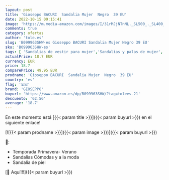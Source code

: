 ```yaml
---
layout: post
title: 'Gioseppo BACURI  Sandalia Mujer  Negro  39 EU'
date: 2022-10-15 09:15:41
image: 'https://m.media-amazon.com/images/I/31rMJjNTnNL._SL500_._SL400_.jpg'
comments: true
category: ofertas
author: 'tole.es'
slug: 'B099963SHW-es Gioseppo BACURI Sandalia Mujer Negro 39 EU'
sku: 'B099963SHW-es'
tags: [ 'Sandalias de vestir para mujer','Sandalias y palas de mujer','Zapatos','Zapatos para mujer','Zapatos y complementos','gioseppo','sandalia','🇪🇸', ]
actualPrice: 18.7 EUR
currency: EUR
price: 18.7
comparePrice: 49.95 EUR
prodname: 'Gioseppo BACURI  Sandalia Mujer  Negro  39 EU'
country: 'es'
flag: '🇪🇸'
brand: 'GIOSEPPO'
buyurl: 'https://www.amazon.es/dp/B099963SHW/?tag=tolees-21'
descuento: '62.56'
average: '18.7'
---
```


En este momento está [{{< param title >}}]({{< param buyurl >}}) en el siguiente enlace!

[![{{< param prodname >}}]({{< param image >}})]({{< param buyurl >}})

🔎:

- Temporada Primavera- Verano
- Sandalias Cómodas y a la moda
- Sandalia de piel

[🛒 Aquí!!!]({{< param buyurl >}})
